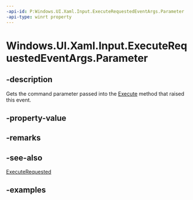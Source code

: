 ```yaml
---
-api-id: P:Windows.UI.Xaml.Input.ExecuteRequestedEventArgs.Parameter
-api-type: winrt property
---
```


<!-- Property syntax.
public object Parameter { get; }
-->

# Windows.UI.Xaml.Input.ExecuteRequestedEventArgs.Parameter

## -description

Gets the command parameter passed into the [Execute](icommand_execute_171295283.md) method that raised this event.

## -property-value

## -remarks

## -see-also

[ExecuteRequested](xamluicommand_executerequested.md)

## -examples

